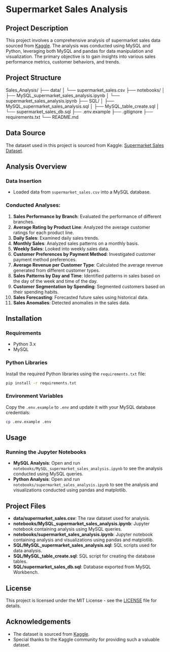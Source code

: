 # Supermarket Sales Analysis

## Project Description
This project involves a comprehensive analysis of supermarket sales data sourced from [Kaggle](https://www.kaggle.com). The analysis was conducted using MySQL and Python, leveraging both MySQL and pandas for data manipulation and visualization. The primary objective is to gain insights into various sales performance metrics, customer behaviors, and trends.

## Project Structure
Sales_Analysis/
├── data/
│ └── supermarket_sales.csv
├── notebooks/
│ ├── MySQL_supermarket_sales_analysis.ipynb
│ └── supermarket_sales_analysis.ipynb
├── SQL/
│ ├── MySQL_supermarket_sales_analysis.sql
│ ├── MySQL_table_create.sql
│ └── supermarket_sales_db.sql
├── .env.example
├── .gitignore
├── requirements.txt
└── README.md

## Data Source
The dataset used in this project is sourced from Kaggle: [Supermarket Sales Dataset](https://www.kaggle.com/datasets/aungpyaeap/supermarket-sales).

## Analysis Overview
### Data Insertion
- Loaded data from `supermarket_sales.csv` into a MySQL database.

### Conducted Analyses:
1. **Sales Performance by Branch**: Evaluated the performance of different branches.
2. **Average Rating by Product Line**: Analyzed the average customer ratings for each product line.
3. **Daily Sales**: Examined daily sales trends.
4. **Monthly Sales**: Analyzed sales patterns on a monthly basis.
5. **Weekly Sales**: Looked into weekly sales data.
6. **Customer Preferences by Payment Method**: Investigated customer payment method preferences.
7. **Average Revenue per Customer Type**: Calculated the average revenue generated from different customer types.
8. **Sales Patterns by Day and Time**: Identified patterns in sales based on the day of the week and time of the day.
9. **Customer Segmentation by Spending**: Segmented customers based on their spending habits.
10. **Sales Forecasting**: Forecasted future sales using historical data.
11. **Sales Anomalies**: Detected anomalies in the sales data.

## Installation
### Requirements
- Python 3.x
- MySQL

### Python Libraries
Install the required Python libraries using the `requirements.txt` file:
```bash
pip install -r requirements.txt
```

### Environment Variables
Copy the `.env.example` to `.env` and update it with your MySQL database credentials:
```bash
cp .env.example .env
```

## Usage
### Running the Jupyter Notebooks
- **MySQL Analysis**: Open and run `notebooks/MySQL_supermarket_sales_analysis.ipynb` to see the analysis conducted using MySQL queries.
- **Python Analysis**: Open and run `notebooks/supermarket_sales_analysis.ipynb` to see the analysis and visualizations conducted using pandas and matplotlib.

## Project Files
- **data/supermarket_sales.csv**: The raw dataset used for analysis.
- **notebooks/MySQL_supermarket_sales_analysis.ipynb**: Jupyter notebook containing analysis using MySQL queries.
- **notebooks/supermarket_sales_analysis.ipynb**: Jupyter notebook containing analysis and visualizations using pandas and matplotlib.
- **SQL/MySQL_supermarket_sales_analysis.sql**: SQL scripts used for data analysis.
- **SQL/MySQL_table_create.sql**: SQL script for creating the database tables.
- **SQL/supermarket_sales_db.sql**: Database exported from MySQL Workbench.

## License
This project is licensed under the MIT License - see the [LICENSE](LICENSE) file for details.

## Acknowledgements
- The dataset is sourced from [Kaggle](https://www.kaggle.com/datasets/aungpyaeap/supermarket-sales).
- Special thanks to the Kaggle community for providing such a valuable dataset.

